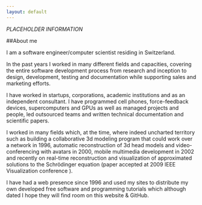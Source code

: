 ```yaml
---
layout: default
---
```


_PLACEHOLDER INFORMATION_

##About me

I am a software engineer/computer scientist residing in Switzerland.

In the past years I worked in many different fields and capacities, covering the entire software development process from research and inception  to design, development, testing and documentation while supporting sales and marketing efforts.

I have worked in startups, corporations, academic institutions and as an independent consultant. I have programmed cell phones, force-feedback devices, supercomputers and GPUs as well as managed projects and people, led outsourced teams and written technical documentation and scientific papers.

I  worked in many fields which, at the time, where indeed uncharted territory such as building a collaborative 3d modeling program that could work over a network in 1996, automatic reconstruction of 3d head models and video-conferencing with avatars in 2000, mobile multimedia development in 2002 and recently on  real-time  reconstruction and visualization of approximated solutions to the Schrödinger equation (paper accepted at 2009 IEEE Visualization conference ).

I have had a web presence since 1996 and used my sites to distribute my own developed free software and programming tutorials which although dated I hope they will find room on this website & GitHub.

